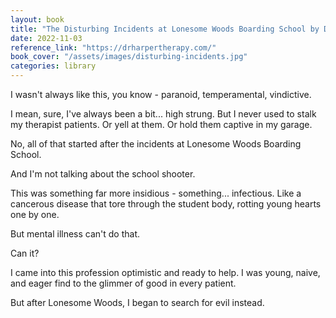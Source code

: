 ```yaml
---
layout: book
title: "The Disturbing Incidents at Lonesome Woods Boarding School by Dr. Harper"
date: 2022-11-03
reference_link: "https://drharpertherapy.com/"
book_cover: "/assets/images/disturbing-incidents.jpg"
categories: library
---
```


I wasn't always like this, you know - paranoid, temperamental, vindictive.

I mean, sure, I've always been a bit... high strung. But I never used to stalk my therapist patients. Or yell at them. Or hold them captive in my garage.

No, all of that started after the incidents at Lonesome Woods Boarding School.

And I'm not talking about the school shooter.

This was something far more insidious - something... infectious. Like a cancerous disease that tore through the student body, rotting young hearts one by one.

But mental illness can't do that.

Can it?

I came into this profession optimistic and ready to help. I was young, naive, and eager find to the glimmer of good in every patient.

But after Lonesome Woods, I began to search for evil instead.
